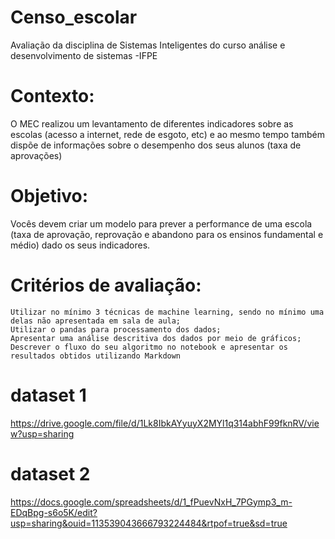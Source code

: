 # Censo_escolar
Avaliação da disciplina de Sistemas Inteligentes do curso análise e desenvolvimento de sistemas -IFPE 


# Contexto:
O MEC realizou um levantamento de diferentes indicadores sobre as escolas (acesso a internet, rede de esgoto, etc) e ao mesmo tempo também dispõe de informações sobre o desempenho dos seus alunos (taxa de aprovações)

# Objetivo:
Vocês devem criar um modelo para prever a performance de uma escola (taxa de aprovação, reprovação e abandono para os ensinos fundamental e médio) dado os seus indicadores.

# Critérios de avaliação: 

    Utilizar no mínimo 3 técnicas de machine learning, sendo no mínimo uma delas não apresentada em sala de aula;
    Utilizar o pandas para processamento dos dados;
    Apresentar uma análise descritiva dos dados por meio de gráficos;
    Descrever o fluxo do seu algoritmo no notebook e apresentar os resultados obtidos utilizando Markdown

# dataset 1
https://drive.google.com/file/d/1Lk8IbkAYyuyX2MYl1q314abhF99fknRV/view?usp=sharing
# dataset 2
https://docs.google.com/spreadsheets/d/1_fPuevNxH_7PGymp3_m-EDqBpg-s6o5K/edit?usp=sharing&ouid=113539043666793224484&rtpof=true&sd=true
